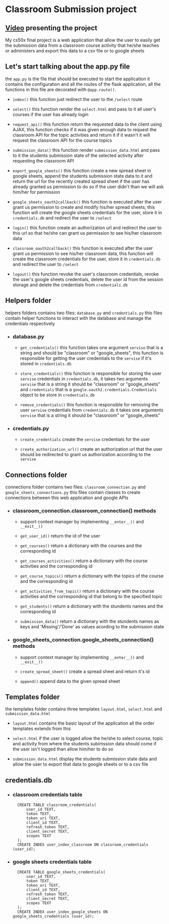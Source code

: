# Classroom Submission project

## [Vídeo](https://youtube.com) presenting the project

My cs50x final project is a web application that allow the user to easily get the submission data from a classroom course activity that he/she teaches or administers and export this data to a csv file or to google sheets

## Let's start talking about the app.py file

the `app.py` is the file that should be executed to start the application it contains the configuration and all the routes of the flask application, all the functions in this file are decorated with `@app.route()`.

- `index()` this function just redirect the user to the `/select` route

- `select()` this function render the `select.html` and pass to it all user's courses if the user has already login

- `request_api()` this function return the requested data to the client using AJAX, this function checks if it was given enough data to request the classroom API for the topic activities and return it if it wasn't it will request the classroom API for the course topics

- `submission_data()` this function render `submission_data.html` and pass to it the students submission state of the selected activity after requesting the classroom API

- `export_google_sheets()` this function create a new spread sheet in google sheets, append the students submission state data to it and return the url for the recently created spread sheet if the user has already granted us permission to do so if the user didn't than we will ask him/her for permission

- `google_sheets_oauth2callback()` this function is executed after the user grant us permission to create and modify his/her spread sheets, this function will create the google sheets credentials for the user, store it in `credentials.db` and redirect the user to `/select`

- `login()` this function create an authorization url and redirect the user to this url so that he/she can grant us permission to see his/her classroom data

- `classroom_oauth2callback()` this function is executed after the user grant us permission to see his/her classroom data, this function will create the classroom credentials for the user, store it in `credentials.db` and redirect the user to `/select`

- `logout()` this function revoke the user's classroom credentials, revoke the user's google sheets credentials, delete the user id from the session storage and delete the credentials from `credentials.db`

## Helpers folder 

helpers folders contains two files: `database.py` and `credentials.py` this files contain helper functions to interact with the database and manage the credentials respectively 

- ### database.py
  
  - `get_credentials()` this function takes one argument `servise` that is a string and should be "classroom" or "google_sheets", this function is responsible for getting the user credentials to the `servise` if it's stored in `credentials.db`
  
  - `store_credentials()` this function is responsible for storing the user `servise` credentials in `credentials.db`, it takes two arguments `servise` that is a string it should be "classroom" or "google_sheets" and `credentials` that is a `google.oauth2.credentials.Credentials` object to be store in `credentials.db`

  - `remove_credentials()` this function is responsible for removing the user `servise` credentials from `credentials.db` it takes one arguments `servise` that is a string it should be "classroom" or "google_sheets"

- ### credentials.py

  - `create_credentials` create the `servise` credentials for the user

  - `create_authorization_url()` create an authorization url that the user should be redirected to grant us authorization according to the `servise`

## Connections  folder

connections folder contains two files: `classroom_connection.py` and `google_sheets_connections.py` this files contain classes to create connections between this web application and google APIs 

- ### classroom_connection.classroom_connection() methods

    - support context manager by implementing `__enter__()` and `__exit__()`

  - `get_user_id()` return the id of the user

  - `get_courses()` return a dictionary with the courses and the corresponding id

  - `get_courses_activities()` return a dictionary with the course activities and the corresponding id

  - `get_course_topics()` return a dictionary with the topics of the course and the corresponding id

  - `get_activities_from_topic()` return a dictionary with the course activities and the corresponding id that belong to the specified topic

  - `get_students()` return a dictionary with the stundents names and the corresponding id

  - `submission_data()` return a dictionary with the stundents names as keys and 'Missing'/'Done' as values acording to the submission state

- ### google_sheets_connection.google_sheets_connection() methods

  - support context manager by implementing `__enter__()` and `__exit__()`

  - `create_spread_sheet()` create a spread sheet and return it's id

  - `append()` append data to the given spread sheet

## Templates folder

the templates folder contains three templates `layout.html`, `select.html` and `submission_data.html`

- `layout.html` contains the basic layout of the application all the order templates extends from this 

- `select.html` if the user is logged allow the he/she to select course, topic and activity from where the students subimssion data should come if the user isn't logged than allow him/her to do so

- `submission_data.html` display the students submission state data and allow the user to export that data to google sheets or to a csv file

## credentials.db

- ### classroom credentials table


        CREATE TABLE classroom_credentials(
            user_id TEXT,
            token TEXT,
            token_uri TEXT,
            client_id TEXT,
            refresh_token TEXT,
            client_secret TEXT,
            scopes TEXT
        );
        CREATE INDEX user_index_classroom ON classroom_credentials (user_id);


- ### google sheets credentials table


        CREATE TABLE google_sheets_credentials(
            user_id TEXT,
            token TEXT,
            token_uri TEXT,
            client_id TEXT,
            refresh_token TEXT,
            client_secret TEXT,
            scopes TEXT
        );
        CREATE INDEX user_index_google_sheets ON google_sheets_credentials (user_id);